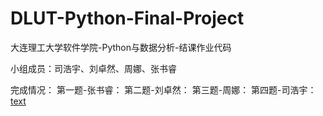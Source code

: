 # DLUT-Python-Final-Project
大连理工大学软件学院-Python与数据分析-结课作业代码

小组成员：司浩宇、刘卓然、周娜、张书睿

完成情况：
第一题-张书睿：
第二题-刘卓然：
第三题-周娜：
第四题-司浩宇：[text](https://github.com/SiHaoYuu/DLUT-Python-Final-Project)